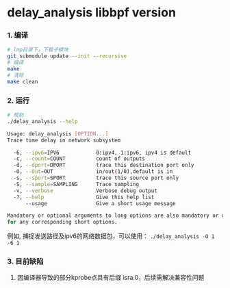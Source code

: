 # delay_analysis libbpf version

### 1. 编译
```bash
# lmp目录下，下载子模块
git submodule update --init --recursive
# 编译
make
# 清除
make clean
```

### 2. 运行
```bash
# 帮助
./delay_analysis --help

Usage: delay_analysis [OPTION...]
Trace time delay in network subsystem 

  -6, --ipv6=IPV6            0:ipv4, 1:ipv6, ipv4 is default
  -c, --count=COUNT          count of outputs
  -d, --dport=DPORT          trace this destination port only
  -O, --Out=OUT              in/out(1/0),default is in
  -s, --sport=SPORT          trace this source port only
  -S, --sample=SAMPLING      Trace sampling
  -v, --verbose              Verbose debug output
  -?, --help                 Give this help list
      --usage                Give a short usage message

Mandatory or optional arguments to long options are also mandatory or optional
for any corresponding short options.
```
例如, 捕捉发送路径及ipv6的网络数据包，可以使用：  `./delay_analysis -O 1 -6 1`

### 3. 目前缺陷
1. 因编译器导致的部分kprobe点具有后缀 isra.0，后续需解决兼容性问题
